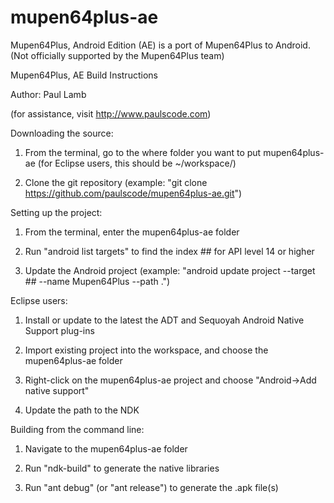 mupen64plus-ae
==============

Mupen64Plus, Android Edition (AE) is a port of Mupen64Plus to Android. (Not officially supported by the Mupen64Plus team)


Mupen64Plus, AE Build Instructions

Author: Paul Lamb

(for assistance, visit http://www.paulscode.com)


Downloading the source:

1) From the terminal, go to the where folder you want to put mupen64plus-ae
   (for Eclipse users, this should be ~/workspace/)

2) Clone the git repository
   (example: "git clone https://github.com/paulscode/mupen64plus-ae.git")


Setting up the project:

1) From the terminal, enter the mupen64plus-ae folder

2) Run "android list targets" to find the index ## for API level 14 or higher

3) Update the Android project
   (example: "android update project --target ## --name Mupen64Plus --path .")


Eclipse users:

1) Install or update to the latest the ADT and Sequoyah Android Native Support plug-ins

2) Import existing project into the workspace, and choose the mupen64plus-ae folder

3) Right-click on the mupen64plus-ae project and choose "Android->Add native support"

4) Update the path to the NDK


Building from the command line:

1) Navigate to the mupen64plus-ae folder

2) Run "ndk-build" to generate the native libraries

3) Run "ant debug" (or "ant release") to generate the .apk file(s)
